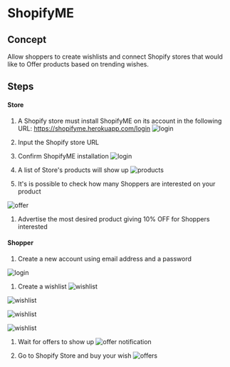 # ShopifyME

## Concept

Allow shoppers to create wishlists and connect Shopify stores that would like to Offer products based on trending wishes.

## Steps

#### Store

1. A Shopify store must install ShopifyME on its account in the following URL: https://shopifyme.herokuapp.com/login
![login](https://raw.githubusercontent.com/paniko0/shopifyme/master/screenshots/1%20-%20login.png)

1. Input the Shopify store URL

1. Confirm ShopifyME installation
![login](https://raw.githubusercontent.com/paniko0/shopifyme/master/screenshots/2%20-%20Install%20APP.png)

1. A list of Store's products will show up
![products](https://raw.githubusercontent.com/paniko0/shopifyme/master/screenshots/3%20-%20Products%20desired.png)

1. It's is possible to check how many Shoppers are interested on your product

![offer](https://raw.githubusercontent.com/paniko0/shopifyme/master/screenshots/4%20-%20Offer.png)

1. Advertise the most desired product giving 10% OFF for Shoppers interested

#### Shopper

1. Create a new account using email address and a password

![login](https://raw.githubusercontent.com/paniko0/shopifyme/master/screenshots/M1%20-%20Login.png)

1. Create a wishlist
![wishlist](https://raw.githubusercontent.com/paniko0/shopifyme/master/screenshots/M2%20-%20Wishlist.png)

![wishlist](https://raw.githubusercontent.com/paniko0/shopifyme/master/screenshots/M3%20-%20Add%20wish.png)

![wishlist](https://raw.githubusercontent.com/paniko0/shopifyme/master/screenshots/M4%20-%20Add%20wish.png)

![wishlist](https://raw.githubusercontent.com/paniko0/shopifyme/master/screenshots/M5%20-%20Wishlist.png)

1. Wait for offers to show up
![offer notification](https://raw.githubusercontent.com/paniko0/shopifyme/master/screenshots/M7%20-%20Offer%20Notification.png)

1. Go to Shopify Store and buy your wish
![offers](https://raw.githubusercontent.com/paniko0/shopifyme/master/screenshots/M8%20-%20Offers.png)
